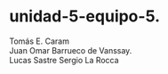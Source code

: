 # unidad-5-equipo-5. <BR>
Tomás E. Caram  <BR>
Juan Omar Barrueco de Vanssay. <BR>
Lucas Sastre
Sergio La Rocca
